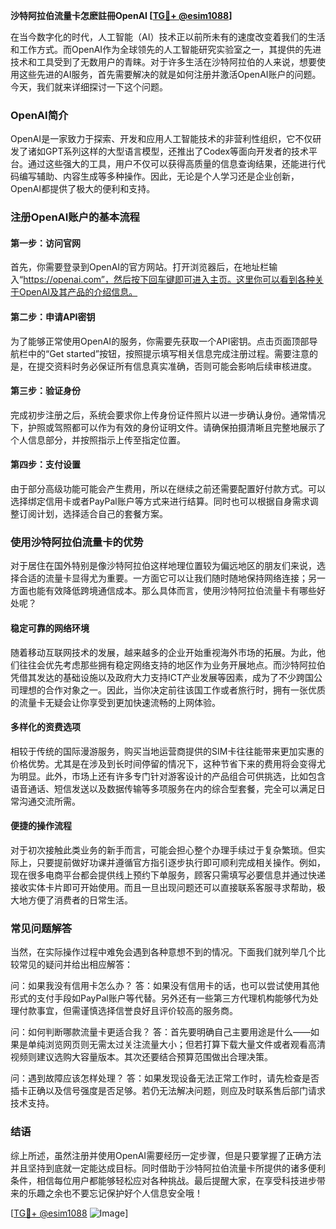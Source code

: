 **沙特阿拉伯流量卡怎麽註冊OpenAI [[TG💪+ @esim1088](https://t.me/s/esim1088)]**

在当今数字化的时代，人工智能（AI）技术正以前所未有的速度改变着我们的生活和工作方式。而OpenAI作为全球领先的人工智能研究实验室之一，其提供的先进技术和工具受到了无数用户的青睐。对于许多生活在沙特阿拉伯的人来说，想要使用这些先进的AI服务，首先需要解决的就是如何注册并激活OpenAI账户的问题。今天，我们就来详细探讨一下这个问题。

### OpenAI简介

OpenAI是一家致力于探索、开发和应用人工智能技术的非营利性组织，它不仅研发了诸如GPT系列这样的大型语言模型，还推出了Codex等面向开发者的技术平台。通过这些强大的工具，用户不仅可以获得高质量的信息查询结果，还能进行代码编写辅助、内容生成等多种操作。因此，无论是个人学习还是企业创新，OpenAI都提供了极大的便利和支持。

### 注册OpenAI账户的基本流程

#### 第一步：访问官网
首先，你需要登录到OpenAI的官方网站。打开浏览器后，在地址栏输入“https://openai.com”，然后按下回车键即可进入主页。这里你可以看到各种关于OpenAI及其产品的介绍信息。

#### 第二步：申请API密钥
为了能够正常使用OpenAI的服务，你需要先获取一个API密钥。点击页面顶部导航栏中的“Get started”按钮，按照提示填写相关信息完成注册过程。需要注意的是，在提交资料时务必保证所有信息真实准确，否则可能会影响后续审核进度。

#### 第三步：验证身份
完成初步注册之后，系统会要求你上传身份证件照片以进一步确认身份。通常情况下，护照或驾照都可以作为有效的身份证明文件。请确保拍摄清晰且完整地展示了个人信息部分，并按照指示上传至指定位置。

#### 第四步：支付设置
由于部分高级功能可能会产生费用，所以在继续之前还需要配置好付款方式。可以选择绑定信用卡或者PayPal账户等方式来进行结算。同时也可以根据自身需求调整订阅计划，选择适合自己的套餐方案。

### 使用沙特阿拉伯流量卡的优势

对于居住在国外特别是像沙特阿拉伯这样地理位置较为偏远地区的朋友们来说，选择合适的流量卡显得尤为重要。一方面它可以让我们随时随地保持网络连接；另一方面也能有效降低跨境通信成本。那么具体而言，使用沙特阿拉伯流量卡有哪些好处呢？

#### 稳定可靠的网络环境
随着移动互联网技术的发展，越来越多的企业开始重视海外市场的拓展。为此，他们往往会优先考虑那些拥有稳定网络支持的地区作为业务开展地点。而沙特阿拉伯凭借其发达的基础设施以及政府大力支持ICT产业发展等因素，成为了不少跨国公司理想的合作对象之一。因此，当你决定前往该国工作或者旅行时，拥有一张优质的流量卡无疑会让你享受到更加快速流畅的上网体验。

#### 多样化的资费选项
相较于传统的国际漫游服务，购买当地运营商提供的SIM卡往往能带来更加实惠的价格优势。尤其是在涉及到长时间停留的情况下，这种节省下来的费用将会变得尤为明显。此外，市场上还有许多专门针对游客设计的产品组合可供挑选，比如包含语音通话、短信发送以及数据传输等多项服务在内的综合型套餐，完全可以满足日常沟通交流所需。

#### 便捷的操作流程
对于初次接触此类业务的新手而言，可能会担心整个办理手续过于复杂繁琐。但实际上，只要提前做好功课并遵循官方指引逐步执行即可顺利完成相关操作。例如，现在很多电商平台都会提供线上预约下单服务，顾客只需填写必要信息并通过快递接收实体卡片即可开始使用。而且一旦出现问题还可以直接联系客服寻求帮助，极大地方便了消费者的日常生活。

### 常见问题解答

当然，在实际操作过程中难免会遇到各种意想不到的情况。下面我们就列举几个比较常见的疑问并给出相应解答：

问：如果我没有信用卡怎么办？
答：如果没有信用卡的话，也可以尝试使用其他形式的支付手段如PayPal账户等代替。另外还有一些第三方代理机构能够代为处理付款事宜，但需谨慎选择信誉良好且评价较高的服务商。

问：如何判断哪款流量卡更适合我？
答：首先要明确自己主要用途是什么——如果是单纯浏览网页则无需太过关注流量大小；但若打算下载大量文件或者观看高清视频则建议选购大容量版本。其次还要结合预算范围做出合理决策。

问：遇到故障应该怎样处理？
答：如果发现设备无法正常工作时，请先检查是否插卡正确以及信号强度是否足够。若仍无法解决问题，则应及时联系售后部门请求技术支持。

### 结语

综上所述，虽然注册并使用OpenAI需要经历一定步骤，但是只要掌握了正确方法并且坚持到底就一定能达成目标。同时借助于沙特阿拉伯流量卡所提供的诸多便利条件，相信每位用户都能够轻松应对各种挑战。最后提醒大家，在享受科技进步带来的乐趣之余也不要忘记保护好个人信息安全哦！

[[TG💪+ @esim1088](https://t.me/s/esim1088) ![Image](https://i.postimg.cc/4NQfJmqS/Snipaste-2025-05-13-00-14-12.png)]